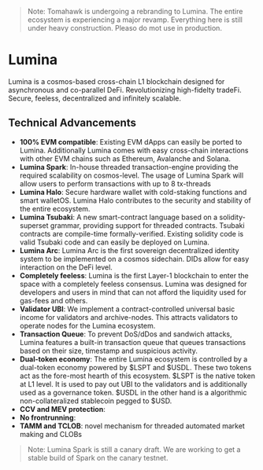 > Note: Tomahawk is undergoing a rebranding to Lumina. The entire ecosystem is experiencing a major revamp. Everything here is still under heavy construction. Pleaso do mot use in production.

# Lumina

Lumina is a cosmos-based cross-chain L1 blockchain designed for asynchronous and co-parallel DeFi. Revolutionizing high-fidelty tradeFi. Secure, feeless, decentralized and infinitely scalable.
 

## Technical Advancements

- **100% EVM compatible**: Existing EVM dApps can easily be ported to Lumina. Additionally Lumina comes with easy cross-chain interactions with other EVM chains such as Ethereum, Avalanche and Solana.
- **Lumina Spark**: In-house threaded transaction-engine providing the required scalability on cosmos-level. The usage of Lumina Spark will allow users to perform transactions with up to 8 tx-threads
- **Lumina Halo**: Secure hardware wallet with cold-staking functions and smart walletOS. Lumina Halo contributes to the security and stability of the entire ecosystem.  
- **Lumina Tsubaki**: A new smart-contract language based on a solidity-superset grammar, providing support for threaded contracts. Tsubaki contracts are compile-time formally-verified. Existing solidity code is valid Tsubaki code and can easily be deployed on Lumina.
- **Lumina Arc**:  Lumina Arc is the first sovereign decentralized identity system to be implemented on a cosmos sidechain. DIDs allow for easy interaction on the DeFi level.
- **Completely feeless**: Lumina is the first Layer-1 blockchain to enter the space with a completely feeless consensus. Lumina was designed for developers and users in mind that can not afford the liquidity used for gas-fees and others.  
- **Validator UBI**: We implement a contract-controlled universal basic income for validators and archive-nodes. This attracts validators to operate nodes for the Lumina ecosystem.
- **Transaction Queue**: To prevent DoS/dDos and sandwich attacks, Lumina features a built-in transaction queue that queues transactions based on their size, timestamp and suspicious activity.
- **Dual-token economy**: The entire Lumina ecosystem is controlled by a dual-token economy powered by $LSPT and $USDL. These two tokens act as the fore-most hearth of this ecosystem. $LSPT is the native token at L1 level. It is used to pay out UBI to the validators and is additionally used as a governance token. $USDL in the other hand is a algorithmic non-collateralized stablecoin pegged to $USD.
- **CCV and MEV protection**: 
- **No frontrunning**:
- **TAMM and TCLOB**: novel mechanism for threaded automated market making and CLOBs


> Note: Lumina Spark is still a canary draft. We are working to get a stable build of Spark on the canary testnet.
